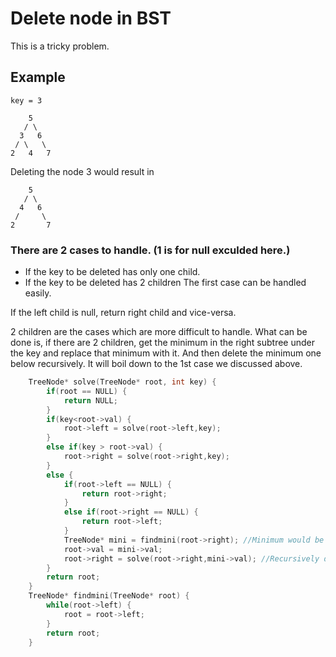 # Delete node in BST

This is a tricky problem.

## **Example**

```root = [5,3,6,2,4,null,7]
key = 3

    5
   / \
  3   6
 / \   \
2   4   7
```

Deleting the node 3 would result in

```
    5
   / \
  4   6
 /     \
2       7
```

### There are 2 cases to handle. (1 is for null exculded here.)

- If the key to be deleted has only one child.
- If the key to be deleted has 2 children
  The first case can be handled easily.

If the left child is null, return right child and vice-versa.

2 children are the cases which are more difficult to handle.
What can be done is, if there are 2 children, get the minimum in the right subtree under the key and replace that minimum with it. And then delete the minimum one below recursively. It will boil down to the 1st case we discussed above.

```c++
    TreeNode* solve(TreeNode* root, int key) {
        if(root == NULL) {
            return NULL;
        }
        if(key<root->val) {
            root->left = solve(root->left,key);
        }
        else if(key > root->val) {
            root->right = solve(root->right,key);
        }
        else {
            if(root->left == NULL) {
                return root->right;
            }
            else if(root->right == NULL) {
                return root->left;
            }
            TreeNode* mini = findmini(root->right); //Minimum would be the best in the right subtree
            root->val = mini->val;
            root->right = solve(root->right,mini->val); //Recursively delete the old node.
        }
        return root;
    }
    TreeNode* findmini(TreeNode* root) {
        while(root->left) {
            root = root->left;
        }
        return root;
    }
```
